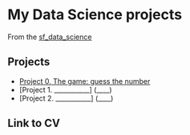 # My Data Science projects

From the [sf_data_science](https://github.com/user-NA-me/sf_data_science)

## Projects

* [Project 0. The game: guess the number](https://github.com/user-NA-me/sf_data_science/tree/main/Project_0)
* [Project 1. ___________] (____)
* [Project 2. ___________] (____)

## Link to CV
